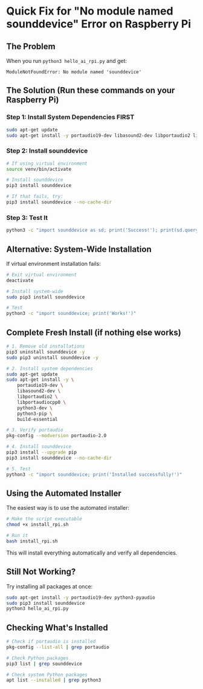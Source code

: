 # Quick Fix for "No module named sounddevice" Error on Raspberry Pi

## The Problem
When you run `python3 hello_ai_rpi.py` and get:
```
ModuleNotFoundError: No module named 'sounddevice'
```

## The Solution (Run these commands on your Raspberry Pi)

### Step 1: Install System Dependencies FIRST
```bash
sudo apt-get update
sudo apt-get install -y portaudio19-dev libasound2-dev libportaudio2 libportaudiocpp0 python3-dev build-essential
```

### Step 2: Install sounddevice
```bash
# If using virtual environment
source venv/bin/activate

# Install sounddevice
pip3 install sounddevice

# If that fails, try:
pip3 install sounddevice --no-cache-dir
```

### Step 3: Test It
```bash
python3 -c "import sounddevice as sd; print('Success!'); print(sd.query_devices())"
```

## Alternative: System-Wide Installation
If virtual environment installation fails:
```bash
# Exit virtual environment
deactivate

# Install system-wide
sudo pip3 install sounddevice

# Test
python3 -c "import sounddevice; print('Works!')"
```

## Complete Fresh Install (if nothing else works)

```bash
# 1. Remove old installations
pip3 uninstall sounddevice -y
sudo pip3 uninstall sounddevice -y

# 2. Install system dependencies
sudo apt-get update
sudo apt-get install -y \
    portaudio19-dev \
    libasound2-dev \
    libportaudio2 \
    libportaudiocpp0 \
    python3-dev \
    python3-pip \
    build-essential

# 3. Verify portaudio
pkg-config --modversion portaudio-2.0

# 4. Install sounddevice
pip3 install --upgrade pip
pip3 install sounddevice --no-cache-dir

# 5. Test
python3 -c "import sounddevice; print('Installed successfully!')"
```

## Using the Automated Installer

The easiest way is to use the automated installer:
```bash
# Make the script executable
chmod +x install_rpi.sh

# Run it
bash install_rpi.sh
```

This will install everything automatically and verify all dependencies.

## Still Not Working?

Try installing all packages at once:
```bash
sudo apt-get install -y portaudio19-dev python3-pyaudio
sudo pip3 install sounddevice
python3 hello_ai_rpi.py
```

## Checking What's Installed
```bash
# Check if portaudio is installed
pkg-config --list-all | grep portaudio

# Check Python packages
pip3 list | grep sounddevice

# Check system Python packages
apt list --installed | grep python3
```
